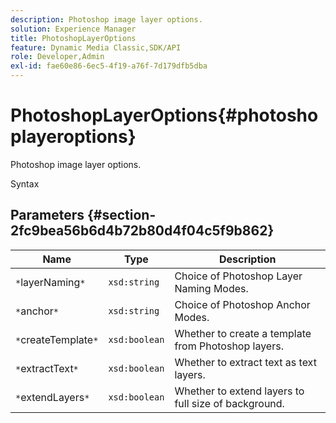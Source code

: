 ```yaml
---
description: Photoshop image layer options.
solution: Experience Manager
title: PhotoshopLayerOptions
feature: Dynamic Media Classic,SDK/API
role: Developer,Admin
exl-id: fae60e86-6ec5-4f19-a76f-7d179dfb5dba
---
```

# PhotoshopLayerOptions{#photoshoplayeroptions}

Photoshop image layer options.

 Syntax 

## Parameters {#section-2fc9bea56b6d4b72b80d4f04c5f9b862}

|  Name  | Type  | Description  |
|---|---|---|
|  `*`layerNaming`*`  | `xsd:string`  | Choice of Photoshop Layer Naming Modes.  |
|  `*`anchor`*`  | `xsd:string`  | Choice of Photoshop Anchor Modes.  |
|  `*`createTemplate`*`  | `xsd:boolean`  | Whether to create a template from Photoshop layers.  |
|  `*`extractText`*`  | `xsd:boolean`  | Whether to extract text as text layers.  |
|  `*`extendLayers`*`  | `xsd:boolean`  | Whether to extend layers to full size of background.  |
